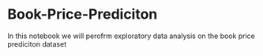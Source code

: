 # Book-Price-Prediciton
In this notebook  we will perofrm exploratory data analysis on the book price prediciton dataset
